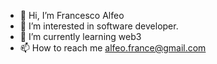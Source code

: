 - 👋 Hi, I’m Francesco Alfeo
- 👀 I’m interested in software developer.
- 🌱 I’m currently learning web3
- 📫 How to reach me alfeo.france@gmail.com

<!---
falfeo/falfeo is a ✨ special ✨ repository because its `README.md` (this file) appears on your GitHub profile.
You can click the Preview link to take a look at your changes.
--->
